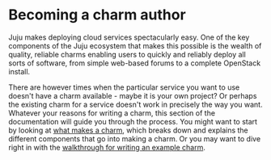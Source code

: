 # Becoming a charm author

Juju makes deploying cloud services spectacularly easy. One of the key
components of the Juju ecosystem that makes this possible is the wealth of
quality, reliable charms enabling users to quickly and reliably deploy all sorts of software, from simple web-based forums to a complete OpenStack install.

There are however times when the particular service you want to use doesn't have a charm available - maybe it is your own project? Or perhaps the existing charm for a service doesn't work in precisely the way you want. Whatever your reasons for writing a charm, this section of the documentation will guide you through the process. You might want to start by looking at [what makes a charm](authors-charm-components.html), which breaks down and explains the different components that go into making a charm. Or you may want to dive right in with the [walkthrough for writing an example charm](authors-charm-writing.html).